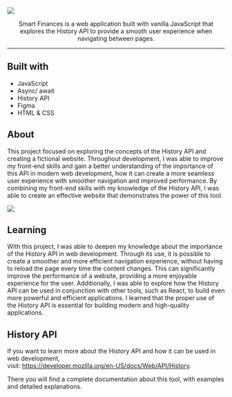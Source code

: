 <img align="center" src="./.github/screenshot1.jpg">

<p align="center">Smart Finances is a web application built with vanilla JavaScript that explores the History API to provide a smooth user 
experience when navigating between pages.</p>
<hr>


## Built with

- JavaScript
- Async/ await
- History API
- Figma 
- HTML & CSS


## About

This project focused on exploring the concepts of the History API and creating a fictional website. Throughout development, 
I was able to improve my front-end skills and gain a better understanding of the importance of this API in modern web development, how it can create a 
more seamless user experience with smoother navigation and improved performance. By combining my front-end skills with my knowledge of the History API, I was 
able to create an effective website that demonstrates the power of this tool.

<img align="center" src="./.github/screenshot2.jpg">

## Learning

With this project, I was able to deepen my knowledge about the importance of the History API in web development. Through its use, it is 
possible to create a smoother and more efficient navigation experience, without having to reload the page every time the content changes. This can 
significantly improve the performance of a website, providing a more enjoyable experience for the user. Additionally, I was able to explore how the History API 
can be used in conjunction with other tools, such as React, to build even more powerful and efficient applications. I learned that the proper use of the History API 
is essential for building modern and high-quality applications.



## History API

If you want to learn more about the History API and how it can be used in web development, <br>visit: https://developer.mozilla.org/en-US/docs/Web/API/History. 

There you will find a complete documentation about this tool, with examples and detailed explanations.
